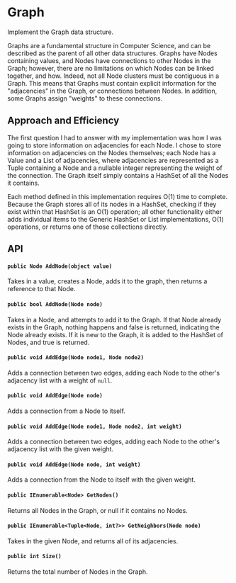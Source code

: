 # Graph
Implement the Graph data structure.

Graphs are a fundamental structure in Computer Science, and can be described as the parent of all other data structures. 
Graphs have Nodes containing values, and Nodes have connections to other Nodes in the Graph; however, there are no limitations on which Nodes can be linked together, and how. 
Indeed, not all Node clusters must be contiguous in a Graph. This means that Graphs must contain explicit information for the "adjacencies" in the Graph,
or connections between Nodes. In addition, some Graphs assign "weights" to these connections. 

## Approach and Efficiency
The first question I had to answer with my implementation was how I was going to store information on adjacencies for each Node.
I chose to store information on adjacencies on the Nodes themselves; each Node has a Value and a List of adjacencies,
where adjacencies are represented as a Tuple containing a Node and a nullable integer representing the weight of the connection.
The Graph itself simply contains a HashSet of all the Nodes it contains. 

Each method defined in this implementation requires O(1) time to complete. Because the Graph stores all of its nodes in a HashSet, checking if they exist within that HashSet is an O(1) operation; all other functionality either adds individual items to the Generic HashSet or List implementations, O(1) operations, or returns one of those collections directly.

## API
#### `public Node AddNode(object value)`
Takes in a value, creates a Node, adds it to the graph, then returns a reference to that Node. 

#### `public bool AddNode(Node node)`
Takes in a Node, and attempts to add it to the Graph. If that Node already exists in the Graph, nothing happens and false is returned, indicating the Node already exists.
If it is new to the Graph, it is added to the HashSet of Nodes, and true is returned.

#### `public void AddEdge(Node node1, Node node2)`
Adds a connection between two edges, adding each Node to the other's adjacency list with a weight of `null`.

#### `public void AddEdge(Node node)`
Adds a connection from a Node to itself. 

#### `public void AddEdge(Node node1, Node node2, int weight)`
Adds a connection between two edges, adding each Node to the other's adjacency list with the given weight.

#### `public void AddEdge(Node node, int weight)`
Adds a connection from the Node to itself with the given weight.

#### `public IEnumerable<Node> GetNodes()`
Returns all Nodes in the Graph, or null if it contains no Nodes.

#### `public IEnumerable<Tuple<Node, int?>> GetNeighbors(Node node)`
Takes in the given Node, and returns all of its adjacencies.

#### `public int Size()`
Returns the total number of Nodes in the Graph.
